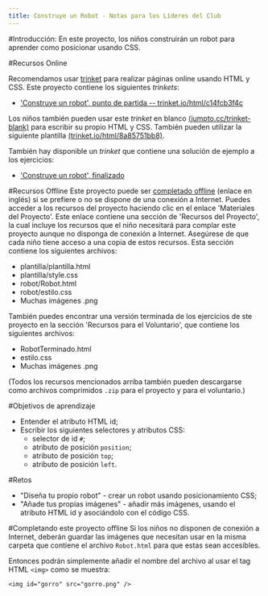 ```yaml
---
title: Construye un Robot - Notas para los Líderes del Club
---
```


#Introducción:
En este proyecto, los niños construirán un robot para aprender como posicionar usando CSS.

#Recursos Online

Recomendamos usar [trinket](https://trinket.io/) para realizar páginas online usando HTML y CSS. Este proyecto contiene los siguientes *trinkets*:

+ ['Construye un robot', punto de partida -- trinket.io/html/c14fcb3f4c](https://trinket.io/html/c14fcb3f4c)

Los niños también pueden usar este *trinket* en blanco [(jumpto.cc/trinket-blank)](http://jumpto.cc/trinket-blank) para escribir su propio HTML y CSS. También pueden utilizar la siguiente plantilla [(trinket.io/html/8a85751bb8)](https://trinket.io/html/8a85751bb8).

También hay disponible un *trinket* que contiene una solución de ejemplo a los ejercicios:

+ ['Construye un robot', finalizado](https://trinket.io/html/32ae2ce071)

#Recursos Offline
Este proyecto puede ser [completado offline](https://www.codeclubprojects.org/en-GB/resources/webdev-working-offline/) (enlace en inglés) si se prefiere o no se dispone de una conexión a Internet. Puedes acceder a los recursos del proyecto haciendo clic en el enlace 'Materiales del Proyecto'. Este enlace contiene una sección de 'Recursos del Proyecto', la cual incluye los recursos que el niño necesitará para complar este proyecto aunque no disponga de conexión a Internet. Asegúrese de que cada niño tiene acceso a una copia de estos recursos. Esta sección contiene los siguientes archivos:

+ plantilla/plantilla.html
+ plantilla/style.css
+ robot/Robot.html
+ robot/estilo.css
+ Muchas imágenes .png

También puedes encontrar una versión terminada de los ejercicios de ste proyecto en la sección 'Recursos para el Voluntario', que contiene los siguientes archivos:

+ RobotTerminado.html
+ estilo.css
+ Muchas imágenes .png

(Todos los recursos mencionados arriba también pueden descargarse como archivos comprimidos `.zip` para el proyecto y para el voluntario.)

#Objetivos de aprendizaje
+ Entender el atributo HTML id;
+ Escribir los siguientes selectores y atributos CSS:
	+ selector de id `#`;
	+ atributo de posición `position`;
	+ atributo de posición `top`;
	+ atributo de posición `left`.

#Retos
+ "Diseña tu propio robot" - crear un robot usando posicionamiento CSS;
+ "Añade tus propias imágenes" - añadir más imágenes, usando el atributo HTML id y asociándolo con el código CSS.

#Completando este proyecto offline
Si los niños no disponen de conexión a Internet, deberán guardar las imágenes que necesitan usar en la misma carpeta que contiene el archivo `Robot.html` para que estas sean accesibles.

Entonces podrán simplemente añadir el nombre del archivo al usar el tag HTML `<img>` como se muestra:

```
<img id="gorro" src="gorro.png" />
```
